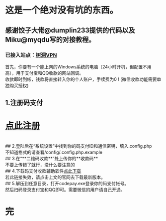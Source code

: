 # 这是一个绝对没有坑的东西。<br />
## 感谢饺子大佬@dumplin233提供的代码以及Miku@myqdu写的对接教程。<br />
### 已接入站点：<a href="https://vpn.myqdu.cn" target="_blank">树洞VPN</a><br>
首先，你要有一个能上网的Windows系统的电脑（24小时开机，但配置不用高），用于支付宝和QQ收款的网站回调。<br />
收款即时到帐，钱款将直接转入你的个人账户，手续费为0 !  (微信收款功能需要单独购买授权)

## 1.注册码支付
<h1><a href="https://codepay.myqdu.cn" target="_blank">点此注册</a><br></h1>
<br>
## 2.登陆后在“系统设置”中找到你的码支付ID和通信密钥，填入.config.php
<br>不知道格式的请查看/config/.config.php.example
<br>
## 3.在“**二维码收款**”处上传你的**收款码**
<br>不要上传错了就行，没什么要注意的<br>
## 4.下载码支付收款辅助软件<a href="http://down.xiuxiu888.com/codepay/codepay.rar" target="_blank">点此下载</a><br>
若此链接失效，请点击上文的官网去下载最新版本。<br>
## 5.解压到任意目录，打开codepay.exe登录你的码支付帐号。<br>
然后扫码登录支付宝和QQ即可。需要微信的用户请自己开通。<br>

# 完
